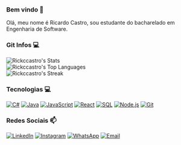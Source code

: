 ### Bem vindo 🌱

<!--
**Rickccastro/Rickccastro** is a ✨ _special_ ✨ repository because its `README.md` (this file) appears on your GitHub profile.

Here are some ideas to get you started:

- 🔭 I’m currently working on ...
- 🌱 I’m currently learning ...
- 👯 I’m looking to collaborate on ...
- 🤔 I’m looking for help with ...
- 💬 Ask me about ...
- 📫 How to reach me: ...
- 😄 Pronouns: ...
- ⚡ Fun fact: ...
-->
Olá, meu nome é Ricardo Castro, sou estudante do bacharelado em Engenharia de Software. 
### Git Infos :computer:
![Rickccastro's Stats](https://github-readme-stats.vercel.app/api?username=Rickccastro&theme=tokyonight&show_icons=true&hide_border=true&count_private=true)<br/>
![Rickccastro's Top Languages](https://github-readme-stats.vercel.app/api/top-langs/?username=Rickccastro&theme=tokyonight&show_icons=true&hide_border=true&layout=compact)<br/>
![Rickccastro's Streak](https://github-readme-streak-stats.herokuapp.com/?user=Rickccastro&theme=tokyonight&hide_border=true)<br/>
### Tecnologias :computer:

[![C#](https://img.shields.io/badge/C%23-239120?style=flat-square&logo=csharp&logoColor=white)](https://docs.microsoft.com/en-us/dotnet/csharp/)
[![Java](https://img.shields.io/badge/Java-007396?style=flat-square&logo=java&logoColor=white)](https://www.java.com/)
[![JavaScript](https://img.shields.io/badge/JavaScript-F7DF1E?style=flat-square&logo=javascript&logoColor=black)](https://developer.mozilla.org/en-US/docs/Web/JavaScript)
[![React](https://img.shields.io/badge/React-1E90FF?style=flat-square&logo=react&logoColor=white)](https://reactjs.org/)
[![SQL](https://img.shields.io/badge/SQL-4479A1?style=flat-square&logo=postgresql&logoColor=white)](https://www.postgresql.org/)
[![Node.js](https://img.shields.io/badge/Node.js-339933?style=flat-square&logo=node.js&logoColor=white)](https://nodejs.org/)
[![Git](https://img.shields.io/badge/Git-F05032?style=flat-square&logo=git&logoColor=white)](https://git-scm.com/)

### Redes Sociais 📫
[![LinkedIn](https://img.shields.io/badge/LinkedIn-blue?style=flat-square&logo=linkedin)](https://www.linkedin.com/in/rickccastro)
[![Instagram](https://img.shields.io/badge/Instagram-gray?style=flat-square&logo=instagram)](https://www.instagram.com/rickccastro)
[![WhatsApp](https://img.shields.io/badge/WhatsApp-gray?style=flat-square&logo=whatsapp)](https://wa.me/5571992907777)
[![Email](https://img.shields.io/badge/Email-gray?style=flat-square&logo=gmail)](mailto:ricardo.castro.linkedin@gmail.com)
